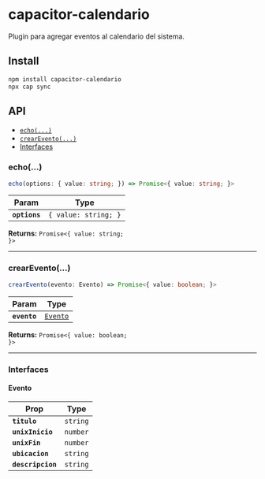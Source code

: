 # capacitor-calendario

Plugin para agregar eventos al calendario del sistema.

## Install

```bash
npm install capacitor-calendario
npx cap sync
```

## API

<docgen-index>

* [`echo(...)`](#echo)
* [`crearEvento(...)`](#crearevento)
* [Interfaces](#interfaces)

</docgen-index>

<docgen-api>
<!--Update the source file JSDoc comments and rerun docgen to update the docs below-->

### echo(...)

```typescript
echo(options: { value: string; }) => Promise<{ value: string; }>
```

| Param         | Type                            |
| ------------- | ------------------------------- |
| **`options`** | <code>{ value: string; }</code> |

**Returns:** <code>Promise&lt;{ value: string; }&gt;</code>

--------------------


### crearEvento(...)

```typescript
crearEvento(evento: Evento) => Promise<{ value: boolean; }>
```

| Param        | Type                                      |
| ------------ | ----------------------------------------- |
| **`evento`** | <code><a href="#evento">Evento</a></code> |

**Returns:** <code>Promise&lt;{ value: boolean; }&gt;</code>

--------------------


### Interfaces


#### Evento

| Prop              | Type                |
| ----------------- | ------------------- |
| **`titulo`**      | <code>string</code> |
| **`unixInicio`**  | <code>number</code> |
| **`unixFin`**     | <code>number</code> |
| **`ubicacion`**   | <code>string</code> |
| **`descripcion`** | <code>string</code> |

</docgen-api>

